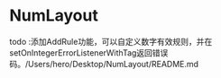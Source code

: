 # NumLayout

todo :添加AddRule功能，可以自定义数字有效规则，并在setOnIntegerErrorListenerWithTag返回错误码。/Users/hero/Desktop/NumLayout/README.md
